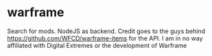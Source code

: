# warframe
Search for mods. NodeJS as backend.
Credit goes to the guys behind https://github.com/WFCD/warframe-items for the API.
I am in no way affiliated with Digital Extremes or the development of Warframe

